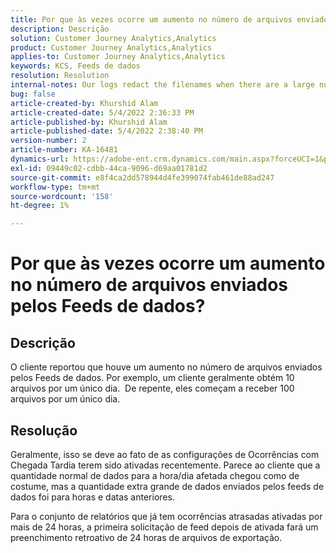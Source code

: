 ```yaml
---
title: Por que às vezes ocorre um aumento no número de arquivos enviados pelos Feeds de dados?
description: Descrição
solution: Customer Journey Analytics,Analytics
product: Customer Journey Analytics,Analytics
applies-to: Customer Journey Analytics,Analytics
keywords: KCS, Feeds de dados
resolution: Resolution
internal-notes: Our logs redact the filenames when there are a large number of export files processed by data feeds, so you will see the file name in the logs "df_files" section as "REDACTED".
bug: false
article-created-by: Khurshid Alam
article-created-date: 5/4/2022 2:36:33 PM
article-published-by: Khurshid Alam
article-published-date: 5/4/2022 2:38:40 PM
version-number: 2
article-number: KA-16481
dynamics-url: https://adobe-ent.crm.dynamics.com/main.aspx?forceUCI=1&pagetype=entityrecord&etn=knowledgearticle&id=a20ec093-b7cb-ec11-a7b5-6045bd00dbbc
exl-id: 09449c02-cdbb-44ca-9096-d69aa01781d2
source-git-commit: e8f4ca2dd578944d4fe399074fab461de88ad247
workflow-type: tm+mt
source-wordcount: '158'
ht-degree: 1%

---
```


# Por que às vezes ocorre um aumento no número de arquivos enviados pelos Feeds de dados?

## Descrição


O cliente reportou que houve um aumento no número de arquivos enviados pelos Feeds de dados. Por exemplo, um cliente geralmente obtém 10 arquivos por um único dia.  De repente, eles começam a receber 100 arquivos por um único dia.


## Resolução


Geralmente, isso se deve ao fato de as configurações de Ocorrências com Chegada Tardia terem sido ativadas recentemente. Parece ao cliente que a quantidade normal de dados para a hora/dia afetada chegou como de costume, mas a quantidade extra grande de dados enviados pelos feeds de dados foi para horas e datas anteriores.

Para o conjunto de relatórios que já tem ocorrências atrasadas ativadas por mais de 24 horas, a primeira solicitação de feed depois de ativada fará um preenchimento retroativo de 24 horas de arquivos de exportação.
